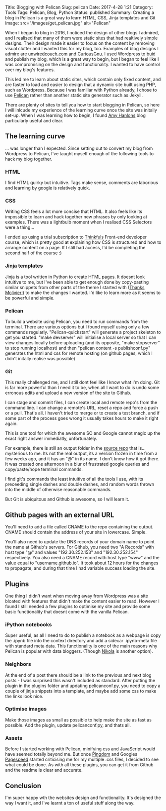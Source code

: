 Title: Blogging with Pelican
Slug: pelican
Date: 2017-4-28 1:21
Category: Tools
Tags: Pelican, Blog, Python 
Status: published
Summary: Creating a blog in Pelican is a great way to learn HTML, CSS, Jinja templates and Git
Image: src="/images/get_pelican.jpg" alt="Pelican"

When I began to blog in 2016, I noticed the design of other blogs I admired, and I realised that many of them were static sites that had realtively simple designs. Their design made it easier to focus on the content by removing visual clutter and I wanted this for my blog, too. Examples of blog designs I admire are [unwiredcouch.com](https://unwiredcouch.com) and [CuriousGnu](https://www.curiousgnu.com). I used Wordpress to buid and publish my blog, which is a great way to begin, but I began to feel like I was compromising on the design and functionality. I wanted to have control over my blog's features. 

This led me to learn about static sites, which contain only fixed content, and are faster to load and easier to design that a dynamic site built using PHP, such as Wordpress. Because I was familiar with Python already, I chose to use [Pelican](https://blog.getpelican.com/) rather than another static site generator such as  Jekyll.

There are plenty of sites to tell you how to start blogging in Pelican, so here I will inlcude my experience of the learning curve once the site was initally set-up. When I was learning how to begin, I found [Amy Hanlons](http://mathamy.com/migrating-to-github-pages-using-pelican.html) blog particularly useful and clear.

## The learning curve

… was longer than I expected. Since setting out to convert my blog from Wordpress to Pelican, I've taught myself enough of the following tools to hack my blog together. 

### HTML

I find HTML quirky but intuitive. Tags make sense, comments are laborious and learning by google is relatively quick. 

### CSS

Writing CSS feels a lot more concise that HTML. It also feels like its impossible to learn and hack together new phrases by only looking at examples. There was a lightbulb moment when I realised CSS Selectors were a thing...

I ended up using a trial subscription to [Thinkfuls](https://www.thinkful.com/bootcamp/web-development/) Front-end developer course, which is pretty good at explaining how CSS is structured and how to arrange content on a page. If I still had access, I'd be completing the second half of the course :)

### Jinja templates

Jinja is a tool written in Python to create HTML pages. It doesnt look intuitive to me, but I've been able to get enough done by copy-pasting similar snippets from other parts of the theme I started with ([Thanks Molivier!](https://github.com/molivier/nest)) to make the changes I wanted. I'd like to learn more as it seems to be powerful and simple.

### Pelican

To build a website using Pelican, you need to run commands from the terminal. There are various options but I found myself using only a few commands regularly. "Pelican-quickstart" will generate a project skeleton to get you started. "make devserver" will initialise a local server so that I can view changes locally before uploading (and its opposite, "make stopserver" to stop running localhost) and then "pelican content -s publishconf.py" generates the html and css for remote hosting (on github pages, which I didn't initally realise was possible)

### Git

This really challenged me, and I still dont feel like I know what I'm doing. Git is far more powerful than I need it to be, when all I want to do is undo some erronous edits and upload a new version of the site to Github. 

I can stage and commit files, I can create local and remote repo's from the command line. I can change a remote's URL, reset a repo and force a push or a pull. That's all. I haven't tried to merge or to create a test branch, and if some part of the process goes wrong it usually takes hours to make it right again. 

This is one tool for which the awesome SO and Google cannot magic up the exact right answer immediatly, unfortunately. 

For example, there is still an output folder in the [source repo](https://github.com/johnmathews/blog) that is… mysterious to me. Its not the real output, its a version frozen in time from a few weeks ago, and it has an "@" in its name. I don't know how it got there. It was created one afternoon in a blur of frustrated google queries and copy/paste/hope terminal commands. 

I find git's commands the least intuitive of all the tools I use, with its preceeding single dashes and double dashes, and random words thrown into the middle of otherwise reasonable commands. 

But Git is ubiquitous and Github is awesome, so I will learn it. 

## Github pages with an external URL

You'll need to add a file called CNAME to the repo containing the output. CNAME should contain the address of your site in lowercase. Simple.

You'll also need to update the DNS records of your domain name to point the name at Github's servers. For Github, you need two "A Records" with host type "@" and values "192.30.252.153" and "192.30.252.154" respectively. You also need a CNAME record with host type "www" and the value equal to "username.github.io". It took about 12 hours for the changes to propagate, and during that time I had variable success loading the site. 

## Plugins

One thing I didn't want when moving away from Wordpress was a site bloated with features that didn't make the content easier to read. However I found I still needed a few plugins to optimise my site and provide some basic functionality that doesnt come with the vanilla Pelican.

### iPython notebooks 

Super useful, as all I need to do to publish a notebook as a webpage is copy the .ipynb file into the context directory and add a sidecar .ipynb-meta file with standard meta data. This functionality is one of the main reasons why Pelican is popular with data bloggers. (Though [Nikola](https://getnikola.com/) is another option).

### Neighbors

At the end of a post there should be a link to the previous and next blog posts - I was surprised this wasn't included as standard. After putting the plugin in the plugins folder and updating pelicanconf.py, you need to copy a couple of jinja snippets into a template, and maybe add some css to make the links look nice.

### Optimise images

Make those images as small as possible to help make the site as fast as possible. Add the plugin, update pelicanconf.py, and thats all.

### Assets

Before I started working with Pelican, minifying css and JavaScript would have seemed totally beyond me. But once [Pingdom](https://tools.pingdom.com/) and Googles [Pagespeed](https://developers.google.com/speed/pagespeed/insights/) started criticising me for my multiple .css files, I decided to see what could be done. As with all these plugins, you can get it from Github and the readme is clear and accurate. 

## Conclusion

I'm super happy wth the websites design and functionality. It's designed the way I want it, and I've learnt a ton of useful stuff along the way.

